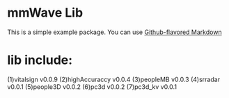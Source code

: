 ##
# mmWave Lib

This is a simple example package. You can use
[Github-flavored Markdown](https://guides.github.com/features/mastering-markdown/)
# lib include:
(1)vitalsign v0.0.9
(2)highAccuraccy v0.0.4
(3)peopleMB v0.0.3
(4)srradar v0.0.1 
(5)people3D v0.0.2
(6)pc3d v0.0.2
(7)pc3d_kv v0.0.1

